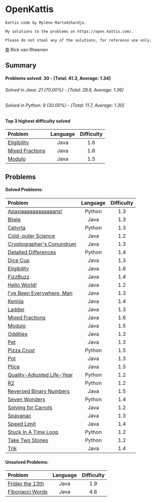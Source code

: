 # OpenKattis
	Kattis code by Mylène Martodihardjo.

	My solutions to the problems on https://open.kattis.com/.

	Please do not steal any of the solutions, for reference use only.

[&copy;](https://github.com/rvrheenen/OpenKattis/blob/master/license.txt) Rick van Rheenen
## Summary
#### Problems solved: 30 - [Total: 41.3, Average: 1.34]
###### Solved in Java: 21 (70.00%) - [Total: 28.6, Average: 1.36]
###### Solved in Python: 9 (30.00%) - [Total: 11.7, Average: 1.30]
#### Top 3 highest difficulty solved
| Problem | Language | Difficulty |
| :--- | :---: | :---: |
| [Eligibility ](https://open.kattis.com/problems/eligibility) | Java | 1.6 |
| [Mixed Fractions ](https://open.kattis.com/problems/mixedfractions) | Java | 1.6 |
| [Modulo ](https://open.kattis.com/problems/modulo) | Java | 1.5 |

## Problems
#### Solved Problems:
| Problem | Language | Difficulty |
| :--- | :---: | :---: |
| [Apaxiaaaaaaaaaaaans! ](https://open.kattis.com/problems/apaxiaaans) | Python | 1.3 |
| [Bijele ](https://open.kattis.com/problems/bijele) | Java | 1.3 |
| [Cetvrta ](https://open.kattis.com/problems/cetvrta) | Python | 1.3 |
| [Cold-puter Science ](https://open.kattis.com/problems/cold) | Java | 1.2 |
| [Cryptographer's Conundrum ](https://open.kattis.com/problems/conundrum) | Java | 1.3 |
| [Detailed Differences ](https://open.kattis.com/problems/detaileddifferences) | Python | 1.4 |
| [Dice Cup ](https://open.kattis.com/problems/dicecup) | Java | 1.3 |
| [Eligibility ](https://open.kattis.com/problems/eligibility) | Java | 1.6 |
| [FizzBuzz ](https://open.kattis.com/problems/fizzbuzz) | Java | 1.4 |
| [Hello World! ](https://open.kattis.com/problems/hello) | Java | 1.2 |
| [I've Been Everywhere, Man ](https://open.kattis.com/problems/everywhere) | Java | 1.3 |
| [Kemija ](https://open.kattis.com/problems/kemija08) | Java | 1.4 |
| [Ladder ](https://open.kattis.com/problems/ladder) | Java | 1.3 |
| [Mixed Fractions ](https://open.kattis.com/problems/mixedfractions) | Java | 1.6 |
| [Modulo ](https://open.kattis.com/problems/modulo) | Java | 1.5 |
| [Oddities ](https://open.kattis.com/problems/oddities) | Java | 1.3 |
| [Pet ](https://open.kattis.com/problems/pet) | Java | 1.3 |
| [Pizza Crust ](https://open.kattis.com/problems/pizza2) | Python | 1.5 |
| [Pot ](https://open.kattis.com/problems/pot) | Java | 1.3 |
| [Ptice ](https://open.kattis.com/problems/ptice) | Java | 1.5 |
| [Quality-Adjusted Life-Year ](https://open.kattis.com/problems/qaly) | Python | 1.2 |
| [R2 ](https://open.kattis.com/problems/r2) | Python | 1.2 |
| [Reversed Binary Numbers ](https://open.kattis.com/problems/reversebinary) | Java | 1.5 |
| [Seven Wonders ](https://open.kattis.com/problems/sevenwonders) | Python | 1.4 |
| [Solving for Carrots ](https://open.kattis.com/problems/carrots) | Java | 1.2 |
| [Spavanac ](https://open.kattis.com/problems/spavanac) | Java | 1.3 |
| [Speed Limit ](https://open.kattis.com/problems/speedlimit) | Java | 1.4 |
| [Stuck In A Time Loop ](https://open.kattis.com/problems/timeloop) | Python | 1.2 |
| [Take Two Stones ](https://open.kattis.com/problems/twostones) | Python | 1.2 |
| [Trik ](https://open.kattis.com/problems/trik) | Java | 1.4 |

#### Unsolved Problems:
| Problem | Language | Difficulty |
| :--- | :---: | :---: |
| [Friday the 13th ](https://open.kattis.com/problems/friday) | Java | 1.9 |
| [Fibonacci Words ](https://open.kattis.com/problems/fibonacci) | Java | 4.6 |

